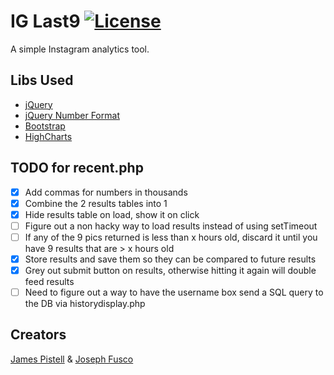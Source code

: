 # IG Last9 [![License](https://img.shields.io/badge/license-GPL--2.0%2B-green.svg)](http://www.gnu.org/licenses/gpl-2.0.html)

A simple Instagram analytics tool.

## Libs Used

+ [jQuery](http://jquery.com)
+ [jQuery Number Format](https://www.customd.com/articles/14/jquery-number-format-redux)
+ [Bootstrap](http://getbootstrap.com)
+ [HighCharts](http://www.highcharts.com/)

## TODO for recent.php
- [x] Add commas for numbers in thousands
- [x] Combine the 2 results tables into 1
- [x] Hide results table on load, show it on click
- [ ] Figure out a non hacky way to load results instead of using setTimeout
- [ ] If any of the 9 pics returned is less than x hours old, discard it until you have 9 results that are > x hours old
- [x] Store results and save them so they can be compared to future results
- [x] Grey out submit button on results, otherwise hitting it again will double feed results
- [ ] Need to figure out a way to have the username box send a SQL query to the DB via historydisplay.php

## Creators

[James Pistell](https://github.com/pistell) & [Joseph Fusco](https://github.com/josephfusco)
